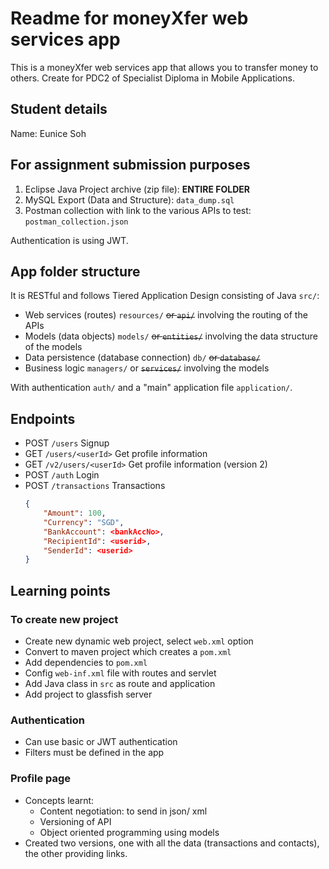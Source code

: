 # Readme for moneyXfer web services app

This is a moneyXfer web services app that allows you to transfer money to others. Create for PDC2 of Specialist Diploma in Mobile Applications.

## Student details
Name: Eunice Soh

## For assignment submission purposes
1. Eclipse Java Project archive (zip file): **ENTIRE FOLDER**
2. MySQL Export (Data and Structure): `data_dump.sql`
3. Postman collection with link to the various APIs to test: `postman_collection.json`

Authentication is using JWT.

## App folder structure

It is RESTful and follows Tiered Application Design consisting of Java `src/`:

- Web services (routes) `resources/` ~~or `api/`~~ involving the routing of the APIs
- Models (data objects) `models/`  ~~or `entities/`~~ involving the data structure of the models
- Data persistence (database connection) `db/` ~~or `database/`~~ 
- Business logic `managers/` or ~~`services/`~~ involving the models

With authentication `auth/` and a "main" application file `application/`.

## Endpoints

- POST `/users` Signup
- GET `/users/<userId>` Get profile information
- GET `/v2/users/<userId>` Get profile information (version 2)
- POST `/auth` Login
- POST `/transactions` Transactions
  ```json
  { 
      "Amount": 100,
      "Currency": "SGD",
      "BankAccount": <bankAccNo>,
      "RecipientId": <userid>,
      "SenderId": <userid>
  }
  ```
## Learning points

### To create new project 
- Create new dynamic web project, select `web.xml` option
- Convert to maven project which creates a `pom.xml`
- Add dependencies to `pom.xml`
- Config `web-inf.xml` file with routes and servlet 
- Add Java class in `src` as route and application
- Add project to glassfish server

### Authentication
- Can use basic or JWT authentication
- Filters must be defined in the app

### Profile page
- Concepts learnt:
  - Content negotiation: to send in json/ xml
  - Versioning of API
  - Object oriented programming using models
- Created two versions, one with all the data (transactions and contacts), the other providing links.